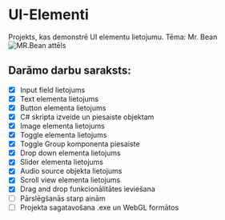 # UI-Elementi
Projekts, kas demonstrē UI elementu lietojumu. Tēma: Mr. Bean
![MR.Bean attēls](https://i.seadn.io/gae/TrLc8DM_fNZkyGU5XSLZ4rlYauAX7HmxjSXzBsstP17M6hAPZ1OIIwXI02KnPrrDskKqrqqRUY9klB5kcT9ulJIjrrN-_tfBawjbBw?auto=format&w=1400&fr=1)

## Darāmo darbu saraksts:
- [x] Input field lietojums
- [x] Text elementa lietojums
- [x] Button elementa lietojums
- [x] C# skripta izveide un piesaiste objektam
- [x] Image elementa lietojums
- [x] Toggle elementa lietojums
- [x] Toggle Group komponenta piesaiste
- [x] Drop down elementa lietojums
- [x] Slider elementa lietojums
- [x] Audio source objekta lietojums
- [x] Scroll view elementa lietojums
- [x] Drag and drop funkcionālitātes ieviešana
- [ ] Pārslēgšanās starp ainām
- [ ] Projekta sagatavošana .exe un WebGL formātos